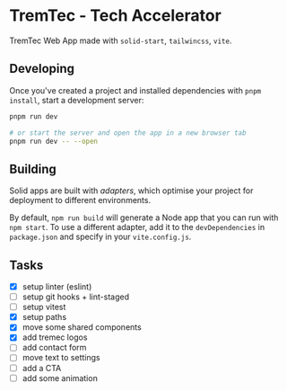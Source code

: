 # TremTec - Tech Accelerator

TremTec Web App made with `solid-start`, `tailwincss`, `vite`.

## Developing

Once you've created a project and installed dependencies with `pnpm install`, start a development server:

```bash
pnpm run dev

# or start the server and open the app in a new browser tab
pnpm run dev -- --open
```

## Building

Solid apps are built with _adapters_, which optimise your project for deployment to different environments.

By default, `npm run build` will generate a Node app that you can run with `npm start`. To use a different adapter, add it to the `devDependencies` in `package.json` and specify in your `vite.config.js`.

## Tasks

- [x] setup linter (eslint)
- [ ] setup git hooks + lint-staged
- [ ] setup vitest
- [x] setup paths
- [x] move some shared components
- [x] add tremec logos
- [ ] add contact form
- [ ] move text to settings
- [ ] add a CTA
- [ ] add some animation
